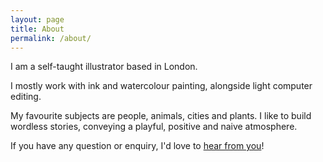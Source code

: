 ```yaml
---
layout: page
title: About
permalink: /about/
---
```

I am a self-taught illustrator based in London.

I mostly work with ink and watercolour painting, alongside light computer editing.

My favourite subjects are people, animals, cities and plants. I like to build wordless stories, conveying a playful, positive and naive atmosphere.

If you have any question or enquiry, I'd love to [hear from you](mailto:vincentnavetat@gmail.com)!
